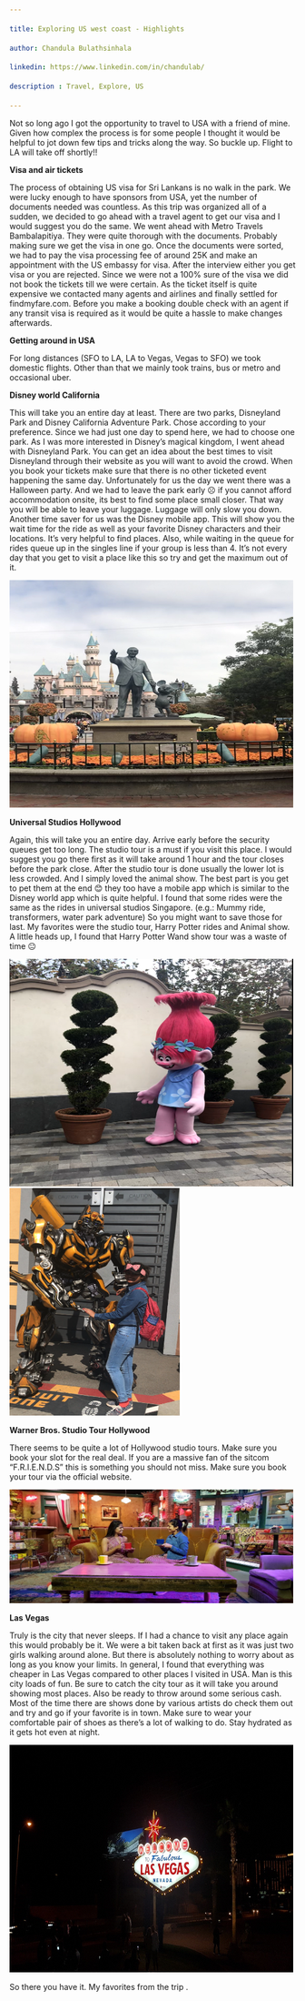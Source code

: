 ```yaml
---

title: Exploring US west coast - Highlights

author: Chandula Bulathsinhala

linkedin: https://www.linkedin.com/in/chandulab/

description : Travel, Explore, US

---
```


Not so long ago I got the opportunity to travel to USA with a friend of mine.
Given how complex the process is for some people I thought it would be helpful
to jot down few tips and tricks along the way. So buckle up. Flight to LA will
take off shortly!!

**Visa and air tickets**

The process of obtaining US visa for Sri Lankans is no walk in the park. We were
lucky enough to have sponsors from USA, yet the number of documents needed was
countless. As this trip was organized all of a sudden, we decided to go ahead
with a travel agent to get our visa and I would suggest you do the same. We went
ahead with Metro Travels Bambalapitiya. They were quite thorough with the
documents. Probably making sure we get the visa in one go. Once the documents
were sorted, we had to pay the visa processing fee of around 25K and make an
appointment with the US embassy for visa. After the interview either you get
visa or you are rejected. Since we were not a 100% sure of the visa we did not
book the tickets till we were certain. As the ticket itself is quite expensive
we contacted many agents and airlines and finally settled for findmyfare.com.
Before you make a booking double check with an agent if any transit visa is
required as it would be quite a hassle to make changes afterwards.

**Getting around in USA**

For long distances (SFO to LA, LA to Vegas, Vegas to SFO) we took domestic
flights. Other than that we mainly took trains, bus or metro and occasional
uber.

**Disney world California**

This will take you an entire day at least. There are two parks, Disneyland Park
and Disney California Adventure Park. Chose according to your preference. Since
we had just one day to spend here, we had to choose one park. As I was more
interested in Disney’s magical kingdom, I went ahead with Disneyland Park. You
can get an idea about the best times to visit Disneyland through their website
as you will want to avoid the crowd. When you book your tickets make sure that
there is no other ticketed event happening the same day. Unfortunately for us
the day we went there was a Halloween party. And we had to leave the park early
☹ if you cannot afford accommodation onsite, its best to find some place small
closer. That way you will be able to leave your luggage. Luggage will only slow
you down. Another time saver for us was the Disney mobile app. This will show
you the wait time for the ride as well as your favorite Disney characters and
their locations. It’s very helpful to find places. Also, while waiting in the
queue for rides queue up in the singles line if your group is less than 4. It’s
not every day that you get to visit a place like this so try and get the maximum
out of it.

<img src="/img/Chandula_1.png" width="500" height="400" />

**Universal Studios Hollywood**

Again, this will take you an entire day. Arrive early before the security queues
get too long. The studio tour is a must if you visit this place. I would suggest
you go there first as it will take around 1 hour and the tour closes before the
park close. After the studio tour is done usually the lower lot is less crowded.
And I simply loved the animal show. The best part is you get to pet them at the
end 😊 they too have a mobile app which is similar to the Disney world app which
is quite helpful. I found that some rides were the same as the rides in
universal studios Singapore. (e.g.: Mummy ride, transformers, water park
adventure) So you might want to save those for last. My favorites were the
studio tour, Harry Potter rides and Animal show. A little heads up, I found that
Harry Potter Wand show tour was a waste of time 😐

<img src="/img/Chandula_2.png" width="500" height="400" />

<img src="/img/Chandula_3.png" width="300" height="400" />

**Warner Bros. Studio Tour Hollywood**

There seems to be quite a lot of Hollywood studio tours. Make sure you book your
slot for the real deal. If you are a massive fan of the sitcom “F.R.I.E.N.D.S”
this is something you should not miss. Make sure you book your tour via the
official website.

<img src="/img/Chandula_4.jpg" width="500" height="200" />

**Las Vegas**

Truly is the city that never sleeps. If I had a chance to visit any place again
this would probably be it. We were a bit taken back at first as it was just two
girls walking around alone. But there is absolutely nothing to worry about as
long as you know your limits. In general, I found that everything was cheaper in
Las Vegas compared to other places I visited in USA. Man is this city loads of
fun. Be sure to catch the city tour as it will take you around showing most
places. Also be ready to throw around some serious cash. Most of the time there
are shows done by various artists do check them out and try and go if your
favorite is in town. Make sure to wear your comfortable pair of shoes as there’s
a lot of walking to do. Stay hydrated as it gets hot even at night.

<img src="/img/Chandula_5.jpg" width="500" height="400" />

So there you have it. My favorites from the trip .
